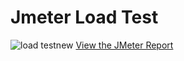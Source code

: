 # Jmeter Load Test 
![load testnew](https://github.com/user-attachments/assets/e85edf19-1bf8-4c90-bb1c-529037558960)
[View the JMeter Report](file:///D:/jemeter/apache-jmeter-5.6.3/bin/nidhijmeter/index.html)

